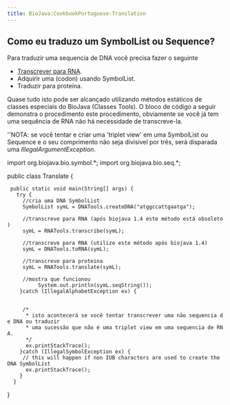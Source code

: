 ```yaml
---
title: BioJava:CookbookPortuguese:Translation
---
```


Como eu traduzo um SymbolList ou Sequence?
------------------------------------------

Para traduzir uma sequencia de DNA você precisa fazer o seguinte

-   [Transcrever para
    RNA](Biojava:Cookbook:Sequence:Transcribe "wikilink").
-   Adquirir uma (codon) usando SymbolList.
-   Traduzir para proteína.

Quase tudo isto pode ser alcançado utilizando métodos estáticos de
classes especiais do BioJava (Classes Tools). O bloco de código a seguir
demonstra o procedimento este procedimento, obviamente se você já tem
uma sequência de RNA não há necessidade de transcreve-la.

''NOTA: se você tentar e criar uma 'triplet view' em uma SymbolList ou
Sequence e o seu comprimento não seja divisível por três, será disparada
uma *IllegalArgumentException*.

<java> import org.biojava.bio.symbol.\*; import org.biojava.bio.seq.\*;

public class Translate {

` public static void main(String[] args) {`  
`   try {`  
`     //cria uma DNA SymbolList`  
`     SymbolList symL = DNATools.createDNA("atggccattgaatga");`

`     //transcreve para RNA (após biojava 1.4 este método está obsoleto)`  
`     symL = RNATools.transcribe(symL);`

`     //transcreve para RNA (utilize este método após biojava 1.4)`  
`     symL = DNATools.toRNA(symL);`  
`     `  
`     //transcreve para proteina`  
`     symL = RNATools.translate(symL);`

`     //mostra que funcionou`  
`          System.out.println(symL.seqString());`  
`    }catch (IllegalAlphabetException ex) {`  
`     `  
`    `  
`     /* `  
`      * isto acontecerá se você tentar transcrever uma não sequencia de DNA ou traduzir`  
`      * uma sucessão que não é uma triplet view em uma sequencia de RNA.`  
`      */`  
`      ex.printStackTrace();`  
`    }catch (IllegalSymbolException ex) {`  
`     // this will happen if non IUB characters are used to create the DNA SymbolList`  
`      ex.printStackTrace();`  
`    }`  
`  }`

} </java>
